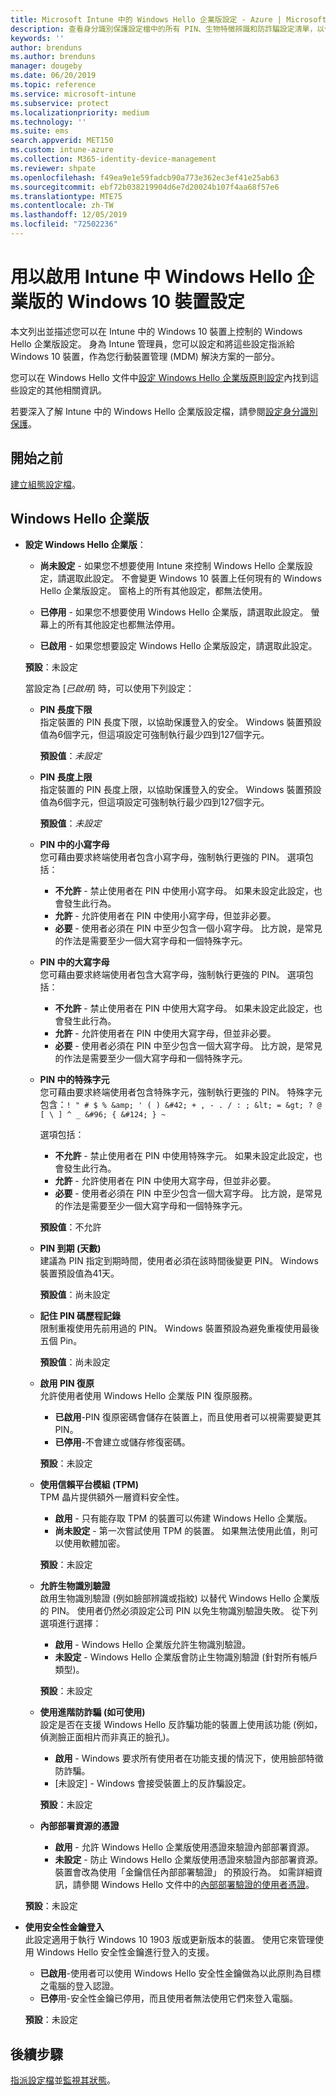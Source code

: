 ```yaml
---
title: Microsoft Intune 中的 Windows Hello 企業版設定 - Azure | Microsoft Docs
description: 查看身分識別保護設定檔中的所有 PIN、生物特徵辨識和防詐騙設定清單，以便在 Microsoft Intune 中的 Windows 10 裝置上使用和設定 Windows Hello 企業版。
keywords: ''
author: brenduns
ms.author: brenduns
manager: dougeby
ms.date: 06/20/2019
ms.topic: reference
ms.service: microsoft-intune
ms.subservice: protect
ms.localizationpriority: medium
ms.technology: ''
ms.suite: ems
search.appverid: MET150
ms.custom: intune-azure
ms.collection: M365-identity-device-management
ms.reviewer: shpate
ms.openlocfilehash: f49ea9e1e59fadcb90a773e362ec3ef41e25ab63
ms.sourcegitcommit: ebf72b038219904d6e7d20024b107f4aa68f57e6
ms.translationtype: MTE75
ms.contentlocale: zh-TW
ms.lasthandoff: 12/05/2019
ms.locfileid: "72502236"
---
```

# <a name="windows-10-device-settings-to-enable-windows-hello-for-business-in-intune"></a>用以啟用 Intune 中 Windows Hello 企業版的 Windows 10 裝置設定

本文列出並描述您可以在 Intune 中的 Windows 10 裝置上控制的 Windows Hello 企業版設定。 身為 Intune 管理員，您可以設定和將這些設定指派給 Windows 10 裝置，作為您行動裝置管理 (MDM) 解決方案的一部分。 

您可以在 Windows Hello 文件中[設定 Windows Hello 企業版原則設定](https://docs.microsoft.com/windows/security/identity-protection/hello-for-business/hello-cert-trust-policy-settings)內找到這些設定的其他相關資訊。


若要深入了解 Intune 中的 Windows Hello 企業版設定檔，請參閱[設定身分識別保護](identity-protection-configure.md)。

## <a name="before-you-begin"></a>開始之前

[建立組態設定檔](identity-protection-configure.md#create-the-device-profile)。

## <a name="windows-hello-for-business"></a>Windows Hello 企業版
- **設定 Windows Hello 企業版**：
  - **尚未設定** - 如果您不想要使用 Intune 來控制 Windows Hello 企業版設定，請選取此設定。 不會變更 Windows 10 裝置上任何現有的 Windows Hello 企業版設定。 窗格上的所有其他設定，都無法使用。

  - **已停用** - 如果您不想要使用 Windows Hello 企業版，請選取此設定。 螢幕上的所有其他設定也都無法停用。
  - **已啟用** - 如果您想要設定 Windows Hello 企業版設定，請選取此設定。  
  
  **預設**：未設定

  當設定為 [*已啟用*] 時，可以使用下列設定：

  - **PIN 長度下限**  
    指定裝置的 PIN 長度下限，以協助保護登入的安全。 Windows 裝置預設值為6個字元，但這項設定可強制執行最少四到127個字元。 

    **預設值**：*未設定*

  - **PIN 長度上限**  
  指定裝置的 PIN 長度上限，以協助保護登入的安全。 Windows 裝置預設值為6個字元，但這項設定可強制執行最少四到127個字元。  

    **預設值**：*未設定*  

  - **PIN 中的小寫字母**  
    您可藉由要求終端使用者包含小寫字母，強制執行更強的 PIN。 選項包括：

    - **不允許** - 禁止使用者在 PIN 中使用小寫字母。 如果未設定此設定，也會發生此行為。
    - **允許** - 允許使用者在 PIN 中使用小寫字母，但並非必要。
    - **必要** - 使用者必須在 PIN 中至少包含一個小寫字母。 比方說，是常見的作法是需要至少一個大寫字母和一個特殊字元。

  - **PIN 中的大寫字母**  
    您可藉由要求終端使用者包含大寫字母，強制執行更強的 PIN。 選項包括：

    - **不允許** - 禁止使用者在 PIN 中使用大寫字母。 如果未設定此設定，也會發生此行為。
    - **允許** - 允許使用者在 PIN 中使用大寫字母，但並非必要。
    - **必要** - 使用者必須在 PIN 中至少包含一個大寫字母。 比方說，是常見的作法是需要至少一個大寫字母和一個特殊字元。

  - **PIN 中的特殊字元**  
    您可藉由要求終端使用者包含特殊字元，強制執行更強的 PIN。 特殊字元包含：`! " # $ % &amp; ' ( ) &#42; + , - . / : ; &lt; = &gt; ? @ [ \ ] ^ _ &#96; { &#124; } ~`  

    選項包括：
    - **不允許** - 禁止使用者在 PIN 中使用特殊字元。 如果未設定此設定，也會發生此行為。
    - **允許** - 允許使用者在 PIN 中使用大寫字母，但並非必要。
    - **必要** - 使用者必須在 PIN 中至少包含一個大寫字母。 比方說，是常見的作法是需要至少一個大寫字母和一個特殊字元。

    **預設值**：不允許

  - **PIN 到期 (天數)**  
    建議為 PIN 指定到期時間，使用者必須在該時間後變更 PIN。 Windows 裝置預設值為41天。

    **預設值**：尚未設定

  - **記住 PIN 碼歷程記錄**  
    限制重複使用先前用過的 PIN。 Windows 裝置預設為避免重複使用最後五個 Pin。  

    **預設值**：尚未設定  

  - **啟用 PIN 復原**   
    允許使用者使用 Windows Hello 企業版 PIN 復原服務。 
    
    - **已啟用**-PIN 復原密碼會儲存在裝置上，而且使用者可以視需要變更其 PIN。  
    - **已停用**-不會建立或儲存修復密碼。

    **預設**：未設定

  - **使用信賴平台模組 (TPM)**    
    TPM 晶片提供額外一層資料安全性。  

    - **啟用** - 只有能存取 TPM 的裝置可以佈建 Windows Hello 企業版。
    - **尚未設定** - 第一次嘗試使用 TPM 的裝置。 如果無法使用此值，則可以使用軟體加密。
    
    **預設**：未設定

  - **允許生物識別驗證**  
     啟用生物識別驗證 (例如臉部辨識或指紋) 以替代 Windows Hello 企業版的 PIN。 使用者仍然必須設定公司 PIN 以免生物識別驗證失敗。 從下列選項進行選擇：

    - **啟用** - Windows Hello 企業版允許生物識別驗證。
    - **未設定** - Windows Hello 企業版會防止生物識別驗證 (針對所有帳戶類型)。

    **預設**：未設定

  - **使用進階防詐騙 (如可使用)**  
    設定是否在支援 Windows Hello 反詐騙功能的裝置上使用該功能 (例如，偵測臉正面相片而非真正的臉孔)。  
    - **啟用** - Windows 要求所有使用者在功能支援的情況下，使用臉部特徵防詐騙。
    - [未設定]  - Windows 會接受裝置上的反詐騙設定。

    **預設**：未設定

  - **內部部署資源的憑證**  

    - **啟用** - 允許 Windows Hello 企業版使用憑證來驗證內部部署資源。
    - **未設定** - 防止 Windows Hello 企業版使用憑證來驗證內部部署資源。 裝置會改為使用「金鑰信任內部部署驗證」  的預設行為。 如需詳細資訊，請參閱 Windows Hello 文件中的[內部部署驗證的使用者憑證](https://docs.microsoft.com/windows/security/identity-protection/hello-for-business/hello-cert-trust-policy-settings#use-certificate-for-on-premises-authentication)。  

  **預設**：未設定

- **使用安全性金鑰登入**  
  此設定適用于執行 Windows 10 1903 版或更新版本的裝置。 使用它來管理使用 Windows Hello 安全性金鑰進行登入的支援。  

  - **已啟用**-使用者可以使用 Windows Hello 安全性金鑰做為以此原則為目標之電腦的登入認證。 
  - **已停**用-安全性金鑰已停用，而且使用者無法使用它們來登入電腦。   

  **預設**：未設定

## <a name="next-steps"></a>後續步驟

[指派設定檔](../configuration/device-profile-assign.md)並[監視其狀態](../configuration/device-profile-monitor.md)。
